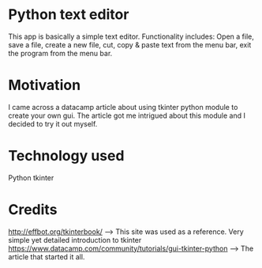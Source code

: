  
# Python text editor
This app is basically a simple text editor. Functionality includes: Open a file, save a file, create a new file, cut, copy & paste text from the menu bar, exit the program from the menu bar.

# Motivation
I came across a datacamp article about using tkinter python module to create your own gui. The article got me intrigued about this module and I decided to try it out myself.

# Technology used

Python tkinter

# Credits
http://effbot.org/tkinterbook/ --> This site was used as a reference. Very simple yet detailed introduction to tkinter
https://www.datacamp.com/community/tutorials/gui-tkinter-python --> The article that started it all.
